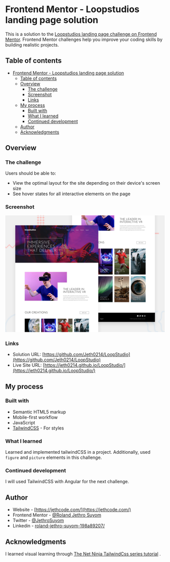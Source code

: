 # Frontend Mentor - Loopstudios landing page solution

This is a solution to the [Loopstudios landing page challenge on Frontend Mentor](https://www.frontendmentor.io/challenges/loopstudios-landing-page-N88J5Onjw). Frontend Mentor challenges help you improve your coding skills by building realistic projects.

## Table of contents

- [Frontend Mentor - Loopstudios landing page solution](#frontend-mentor---loopstudios-landing-page-solution)
  - [Table of contents](#table-of-contents)
  - [Overview](#overview)
    - [The challenge](#the-challenge)
    - [Screenshot](#screenshot)
    - [Links](#links)
  - [My process](#my-process)
    - [Built with](#built-with)
    - [What I learned](#what-i-learned)
    - [Continued development](#continued-development)
  - [Author](#author)
  - [Acknowledgments](#acknowledgments)

## Overview

### The challenge

Users should be able to:

- View the optimal layout for the site depending on their device's screen size
- See hover states for all interactive elements on the page

### Screenshot

![](src/design/desktop-preview.jpg)

### Links

- Solution URL: [https://github.com/Jeth0214/LoopStudio](https://github.com/Jeth0214/LoopStudio)
- Live Site URL: [https://jeth0214.github.io/LoopStudio/](https://jeth0214.github.io/LoopStudio/)

## My process

### Built with

- Semantic HTML5 markup
- Mobile-first workflow
- JavaScript
- [TailwindCSS](https://tailwindcss.com/) - For styles

### What I learned

Learned and implemented tailwindCSS in a project. Additionally, used `figure` and `picture` elements in this challenge.

### Continued development

I will used TailwindCSS with Angular for the next challenge.

## Author

- Website - [https://jethcode.com/](https://jethcode.com/)
- Frontend Mentor - [@Roland Jethro Suyom](https://www.frontendmentor.io/home)
- Twitter - [@JethroSuyom](https://twitter.com/JethroSuyom)
- Linkedin - [roland-jethro-suyom-198a89207/](https://www.linkedin.com/in/roland-jethro-suyom-198a89207/)

## Acknowledgments

I learned visual learning through [The Net Ninja TailwindCss series tutorial](https://www.youtube.com/watch?v=bxmDnn7lrnk&list=PL4cUxeGkcC9gpXORlEHjc5bgnIi5HEGhw) .
